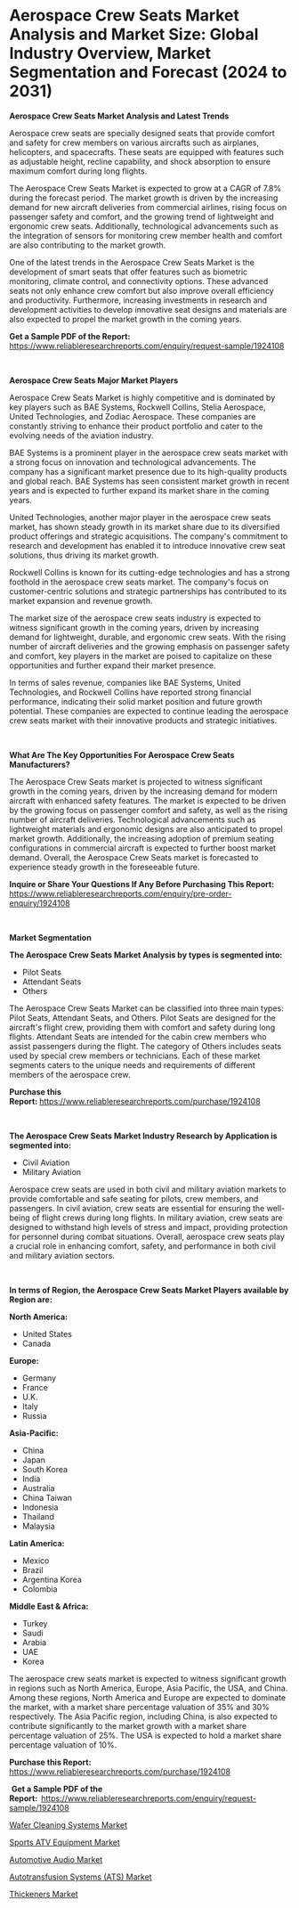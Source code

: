 <p><h1>Aerospace Crew Seats Market Analysis and Market Size: Global Industry Overview, Market Segmentation and Forecast (2024 to 2031)</h1></p><p><strong>Aerospace Crew Seats Market Analysis and Latest Trends</strong></p>
<p><p>Aerospace crew seats are specially designed seats that provide comfort and safety for crew members on various aircrafts such as airplanes, helicopters, and spacecrafts. These seats are equipped with features such as adjustable height, recline capability, and shock absorption to ensure maximum comfort during long flights.</p><p>The Aerospace Crew Seats Market is expected to grow at a CAGR of 7.8% during the forecast period. The market growth is driven by the increasing demand for new aircraft deliveries from commercial airlines, rising focus on passenger safety and comfort, and the growing trend of lightweight and ergonomic crew seats. Additionally, technological advancements such as the integration of sensors for monitoring crew member health and comfort are also contributing to the market growth.</p><p>One of the latest trends in the Aerospace Crew Seats Market is the development of smart seats that offer features such as biometric monitoring, climate control, and connectivity options. These advanced seats not only enhance crew comfort but also improve overall efficiency and productivity. Furthermore, increasing investments in research and development activities to develop innovative seat designs and materials are also expected to propel the market growth in the coming years.</p></p>
<p><strong>Get a Sample PDF of the Report:&nbsp;</strong> <a href="https://www.reliableresearchreports.com/enquiry/request-sample/1924108">https://www.reliableresearchreports.com/enquiry/request-sample/1924108</a></p>
<p>&nbsp;</p>
<p><strong>Aerospace Crew Seats Major Market Players</strong></p>
<p><p>Aerospace Crew Seats Market is highly competitive and is dominated by key players such as BAE Systems, Rockwell Collins, Stelia Aerospace, United Technologies, and Zodiac Aerospace. These companies are constantly striving to enhance their product portfolio and cater to the evolving needs of the aviation industry.</p><p>BAE Systems is a prominent player in the aerospace crew seats market with a strong focus on innovation and technological advancements. The company has a significant market presence due to its high-quality products and global reach. BAE Systems has seen consistent market growth in recent years and is expected to further expand its market share in the coming years.</p><p>United Technologies, another major player in the aerospace crew seats market, has shown steady growth in its market share due to its diversified product offerings and strategic acquisitions. The company's commitment to research and development has enabled it to introduce innovative crew seat solutions, thus driving its market growth.</p><p>Rockwell Collins is known for its cutting-edge technologies and has a strong foothold in the aerospace crew seats market. The company's focus on customer-centric solutions and strategic partnerships has contributed to its market expansion and revenue growth.</p><p>The market size of the aerospace crew seats industry is expected to witness significant growth in the coming years, driven by increasing demand for lightweight, durable, and ergonomic crew seats. With the rising number of aircraft deliveries and the growing emphasis on passenger safety and comfort, key players in the market are poised to capitalize on these opportunities and further expand their market presence.</p><p>In terms of sales revenue, companies like BAE Systems, United Technologies, and Rockwell Collins have reported strong financial performance, indicating their solid market position and future growth potential. These companies are expected to continue leading the aerospace crew seats market with their innovative products and strategic initiatives.</p></p>
<p>&nbsp;</p>
<p><strong>What Are The Key Opportunities For Aerospace Crew Seats Manufacturers?</strong></p>
<p><p>The Aerospace Crew Seats market is projected to witness significant growth in the coming years, driven by the increasing demand for modern aircraft with enhanced safety features. The market is expected to be driven by the growing focus on passenger comfort and safety, as well as the rising number of aircraft deliveries. Technological advancements such as lightweight materials and ergonomic designs are also anticipated to propel market growth. Additionally, the increasing adoption of premium seating configurations in commercial aircraft is expected to further boost market demand. Overall, the Aerospace Crew Seats market is forecasted to experience steady growth in the foreseeable future.</p></p>
<p><strong>Inquire or Share Your Questions If Any Before Purchasing This Report:</strong> <a href="https://www.reliableresearchreports.com/enquiry/pre-order-enquiry/1924108">https://www.reliableresearchreports.com/enquiry/pre-order-enquiry/1924108</a></p>
<p>&nbsp;</p>
<p><strong>Market Segmentation</strong></p>
<p><strong>The Aerospace Crew Seats Market Analysis by types is segmented into:</strong></p>
<p><ul><li>Pilot Seats</li><li>Attendant Seats</li><li>Others</li></ul></p>
<p><p>The Aerospace Crew Seats Market can be classified into three main types: Pilot Seats, Attendant Seats, and Others. Pilot Seats are designed for the aircraft's flight crew, providing them with comfort and safety during long flights. Attendant Seats are intended for the cabin crew members who assist passengers during the flight. The category of Others includes seats used by special crew members or technicians. Each of these market segments caters to the unique needs and requirements of different members of the aerospace crew.</p></p>
<p><strong>Purchase this Report:&nbsp;</strong><a href="https://www.reliableresearchreports.com/purchase/1924108">https://www.reliableresearchreports.com/purchase/1924108</a></p>
<p>&nbsp;</p>
<p><strong>The Aerospace Crew Seats Market Industry Research by Application is segmented into:</strong></p>
<p><ul><li>Civil Aviation</li><li>Military Aviation</li></ul></p>
<p><p>Aerospace crew seats are used in both civil and military aviation markets to provide comfortable and safe seating for pilots, crew members, and passengers. In civil aviation, crew seats are essential for ensuring the well-being of flight crews during long flights. In military aviation, crew seats are designed to withstand high levels of stress and impact, providing protection for personnel during combat situations. Overall, aerospace crew seats play a crucial role in enhancing comfort, safety, and performance in both civil and military aviation sectors.</p></p>
<p>&nbsp;</p>
<p><strong>In terms of Region, the Aerospace Crew Seats Market Players available by Region are:</strong></p>
<p>
    <p> <strong> North America: </strong>
        <ul>
            <li>United States</li>
            <li>Canada</li>
        </ul>
        </p> 
    <p> <strong> Europe: </strong>
        <ul>
            <li>Germany</li>
            <li>France</li>
            <li>U.K.</li>
            <li>Italy</li>
            <li>Russia</li>
        </ul>
        </p> 
    <p> <strong> Asia-Pacific: </strong>
        <ul>
            <li>China</li>
            <li>Japan</li>
            <li>South Korea</li>
            <li>India</li>
            <li>Australia</li>
            <li>China Taiwan</li>
            <li>Indonesia</li>
            <li>Thailand</li>
            <li>Malaysia</li>
        </ul>
        </p> 
    <p> <strong> Latin America: </strong>
        <ul>
            <li>Mexico</li>
            <li>Brazil</li>
            <li>Argentina Korea</li>
            <li>Colombia</li>
        </ul>
        </p> 
    <p> <strong> Middle East & Africa: </strong>
        <ul>
            <li>Turkey</li>
            <li>Saudi</li>
            <li>Arabia</li>
            <li>UAE</li>
            <li>Korea</li>
        </ul>
    </p>
    </p>
<p><p>The aerospace crew seats market is expected to witness significant growth in regions such as North America, Europe, Asia Pacific, the USA, and China. Among these regions, North America and Europe are expected to dominate the market, with a market share percentage valuation of 35% and 30% respectively. The Asia Pacific region, including China, is also expected to contribute significantly to the market growth with a market share percentage valuation of 25%. The USA is expected to hold a market share percentage valuation of 10%.</p></p>
<p><strong>Purchase this Report: </strong><a href="https://www.reliableresearchreports.com/purchase/1924108">https://www.reliableresearchreports.com/purchase/1924108</a></p>
<p>&nbsp;<strong>Get a Sample PDF of the Report:&nbsp;&nbsp;</strong><a href="https://www.reliableresearchreports.com/enquiry/request-sample/1924108">https://www.reliableresearchreports.com/enquiry/request-sample/1924108</a></p>
<p><strong></strong></p>
<p><p><a href="https://valiant-lunge-8fe.notion.site/Insights-into-Wafer-Cleaning-Systems-Market-Size-Analysing-Market-Share-Trends-and-Growth-from-20-ec2e3502c3764e3fb63a5660c241bcd6">Wafer Cleaning Systems Market</a></p><p><a href="https://github.com/beatblasta/Market-Research-Report-List-2/blob/main/sports-atv-equipment-market.md">Sports ATV Equipment Market</a></p><p><a href="https://view.publitas.com/reportprime-1/automotive-audio-market-insights-market-players-and-forecast-till-2031/">Automotive Audio Market</a></p><p><a href="https://picayune-night-cbd.notion.site/Autotransfusion-Systems-ATS-Market-Size-2024-2031-Global-Industrial-Analysis-Key-Geographical-R-1b9fa8bc566841b8a060b296032b47fe">Autotransfusion Systems (ATS) Market</a></p><p><a href="https://view.publitas.com/reportprime-1/thickeners-market-research-report-reveals-the-latest-trends-and-opportunities-of-this-market-for-period-from-2024-2031/">Thickeners Market</a></p></p>
